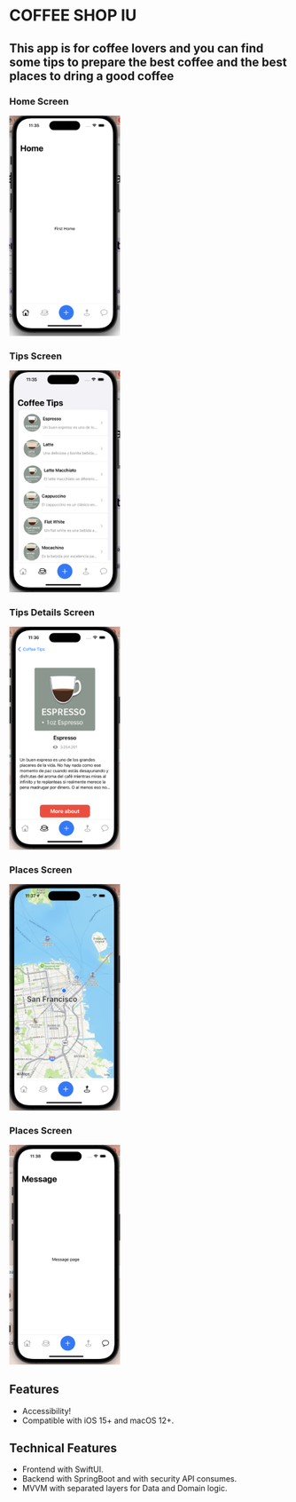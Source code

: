 #  COFFEE SHOP IU
## This app is for coffee lovers and you can find some tips to prepare the best coffee and the best places to dring a good coffee

### Home Screen
<div align="left">
  <img src="assets-screen/home.png" alt="1" width="200"/>
</div>

### Tips Screen
<div align="left">
  <img src="assets-screen/tips.png" alt="1" width="200"/>
</div>

### Tips Details Screen
<div align="left">
  <img src="assets-screen/tips-detail.png" alt="1" width="200"/>
</div>

### Places Screen
<div align="left">
  <img src="assets-screen/places.png" alt="1" width="200"/>
</div>

### Places Screen
<div align="left">
  <img src="assets-screen/message.png" alt="1" width="200"/>
</div>

## Features

- Accessibility!
- Compatible with iOS 15+ and macOS 12+.

## Technical Features

- Frontend with SwiftUI. 
- Backend with SpringBoot and with security API consumes.
- MVVM with separated layers for Data and Domain logic.

